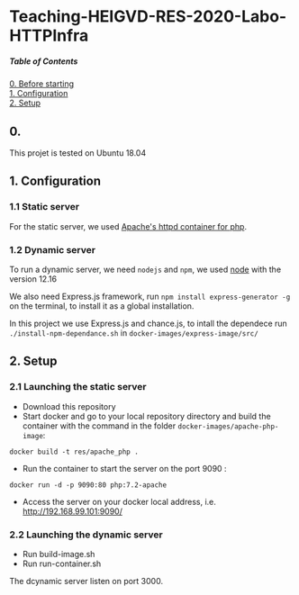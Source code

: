 # Teaching-HEIGVD-RES-2020-Labo-HTTPInfra

##### Table of Contents

[0. Before starting](#beforestarting)  
[1. Configuration](#config)  
[2. Setup](#setup)  

<a name="beforestarting"/>

## 0.

This projet is tested on Ubuntu 18.04

<a name="config"/>

## 1. Configuration 


### 1.1 Static server

For the static server, we used [Apache's httpd container for php](https://hub.docker.com/_/php/).

### 1.2 Dynamic server

To run a dynamic server, we need `nodejs` and `npm`, we used [node](https://hub.docker.com/_/node/) with the version 12.16

We also need Express.js framework, run `npm install express-generator -g` on the terminal, to install it as a global installation.

In this project we use Express.js and chance.js, to intall the dependece run  `./install-npm-dependance.sh` in `docker-images/express-image/src/`

<a name="setup"/>

## 2. Setup

### 2.1 Launching the static server 

* Download this repository
* Start docker and go to your local repository directory and build the container with the command in the folder  `docker-images/apache-php-image`: 
```
docker build -t res/apache_php .
```
* Run the container to start the server on the port 9090 :
```
docker run -d -p 9090:80 php:7.2-apache
```
* Access the server on your docker local address, i.e. http://192.168.99.101:9090/ 

### 2.2 Launching the dynamic server

* Run build-image.sh
* Run run-container.sh

The dcynamic server listen on port 3000.
